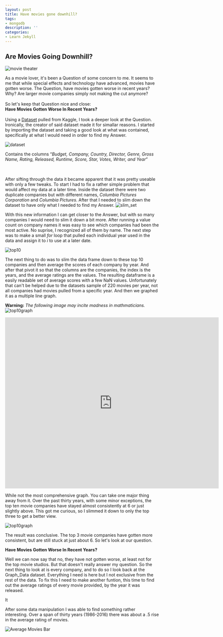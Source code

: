 ```yaml
---
layout: post
title: Have movies gone downhill?
tags:
- mongodb
description: ''
categories:
- Learn Jekyll 
---
```


## Are Movies Going Downhill?

<img src="https://i.imgur.com/BiD8eV2.jpg" alt="movie theater">

As a movie lover, it's been a Question of some concern to me. It seems to me that while special effects and technology have advanced, movies have gotten worse. The Question, have movies gotten worse in recent years? Why? Are larger movie companies simply not making the cut anymore?
<br>
<br>
So let's keep that Question nice and close:
<br>
<b>Have Movies Gotten Worse In Recent Years?</b>
<br>
<br>
Using a <a href="https://www.kaggle.com/danielgrijalvas/movies/data">Dataset</a> pulled from Kaggle, I took a deeper look at the Question. Ironically, the creator of said dataset made it for simallar reasons. I started by importing the dataset and taking a good look at what was contained, specifically at what I would need in order to find my Answer.


<img src="https://i.imgur.com/wts70E8.png" alt="dataset">
<p>Contains the columns <q><i>Budget, Company, Country,	Director, Genre, Gross Name, Rating, Released, Runtime, Score, Star, Votes, Writer, and Year</i></q></p>
<br>
<br>
After sifting through the data it became apparent that it was pretty useable with only a few tweaks. To start I had to fix a rather simple problem that would affect my data at a later time. Inside the dataset there were two duplicate companies but with different names, <i>Columbia Pictures Corporation</i> and <i>Columbia Pictures</i>. After that I needed to slim down the dataset to have only what I needed to find my Answer.


<img src="https://i.imgur.com/tS0uitC.png" alt="slim_set">


With this new information I can get closer to the Answer, but with so many companies I would need to slim it down a bit more. After running a value count on company names it was easy to see which companies had been the most active. No suprise, I recognized all of them by name. The next step was to make a small <i>for</i> loop that pulled each individual year used in the data and assign it to <i>i</i> to use at a later date.


<img src="https://i.imgur.com/rMfj8oy.png" alt="top10">


The next thing to do was to slim the data frame down to these top 10 companies and then average the scores of each company by year. And  after that pivot it so that the columns are the companies, the index is the years, and the average ratings are the values. The resulting dataframe is a easily readable set of average scores with a few NaN values. Unfortunately that can't be helped due to the datasets sample of 220 movies per year, not all companies had movies pulled from a specific year. And then we graphed it as a multiple line graph.

<b>Warning:</b><i> The following image may incite madness in mathmaticians.</i>
<img src="https://i.imgur.com/xAUlNyS.png" alt="top10graph">



<iframe style="display: block; margin: auto;" width="700" height="560" src="https://jace-hambrick.github.io/space-jekyll-template/assets/plotfig.html" frameborder="0" allowfullscreen></iframe>



While not the most comprehensive graph. You can take one major thing away from it. Over the past thirty years, with some minor exceptions, the top ten movie companies have stayed almost consistently at 6 or just slightly above. This got me curious, so I slimmed it down to only the top three to get a better view.

<img src="https://i.imgur.com/5eh6sP0.png" alt="top10graph">

The result was conclusive. The top 3 movie companies have gotten more consistent, but are still stuck at just about 6. So let's look at our question.

<b>Have Movies Gotten Worse In Recent Years?</b>


Well we can now say that no, they have not gotten worse, at least not for the top movie studios. But that doesn't really answer my question. So the next thing to look at is every company, and to do so I look back at the Graph_Data dataset. Everything I need is here but I not exclusive from the rest of the data. To fix this I need to make another funtion, this time to find out the average ratings of every movie provided, by the year it was released.

It 

After some data manipulation I was able to find something rather interesting. Over a span of thirty years (1986-2016) there was about a .5 rise in the average rating of movies.


<img src="https://i.imgur.com/XMJibY9.png" alt="Average Movies Bar">


